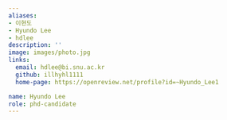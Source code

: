 ```yaml
---
aliases:
- 이현도
- Hyundo Lee
- hdlee
description: ''
image: images/photo.jpg
links:
  email: hdlee@bi.snu.ac.kr
  github: illhyhl1111
  home-page: https://openreview.net/profile?id=~Hyundo_Lee1

name: Hyundo Lee
role: phd-candidate
---
```

